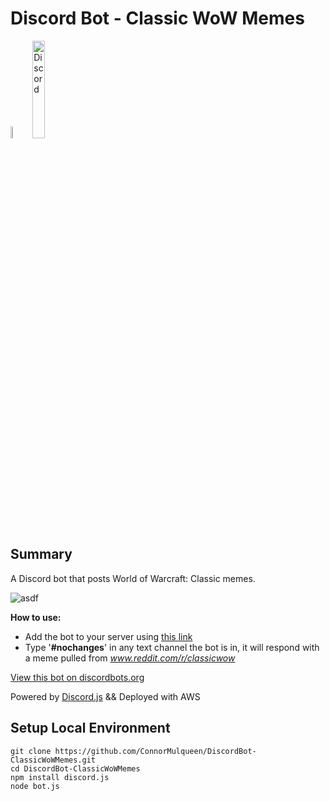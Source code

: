# Discord Bot - Classic WoW Memes
<img src="https://i.imgur.com/vqm9W4H.png" alt="Discord" width=7% height=7%><img src="https://discordapp.com/assets/fc0b01fe10a0b8c602fb0106d8189d9b.png" alt="Discord" width=20% height=20%> 


## Summary
A Discord bot that posts World of Warcraft: Classic memes.

![asdf](https://i.imgur.com/1TXOBxi.gif)

<b>How to use:</b> 
  * Add the bot to your server using [this link](https://discordapp.com/oauth2/authorize?client_id=507317733382160424&scope=bot&permissions=3072) 
  * Type '<b>#nochanges</b>' in any text channel the bot is in, it will respond with a meme pulled from <i>www.reddit.com/r/classicwow</i>


[View this bot on discordbots.org](https://discordbots.org/bot/507317733382160424)

Powered by [Discord.js](https://discord.js.org/#/) && Deployed with AWS

## Setup Local Environment

```
git clone https://github.com/ConnorMulqueen/DiscordBot-ClassicWoWMemes.git
cd DiscordBot-ClassicWoWMemes
npm install discord.js
node bot.js
```
